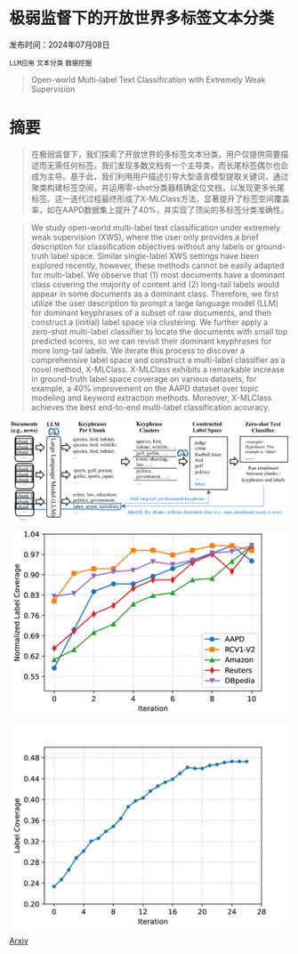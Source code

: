 # 极弱监督下的开放世界多标签文本分类

发布时间：2024年07月08日

`LLM应用` `文本分类` `数据挖掘`

> Open-world Multi-label Text Classification with Extremely Weak Supervision

# 摘要

> 在极弱监督下，我们探索了开放世界的多标签文本分类，用户仅提供简要描述而无需任何标签。我们发现多数文档有一个主导类，而长尾标签偶尔也会成为主导。基于此，我们利用用户描述引导大型语言模型提取关键词，通过聚类构建标签空间，并运用零-shot分类器精确定位文档，以发现更多长尾标签。这一迭代过程最终形成了X-MLClass方法，显著提升了标签空间覆盖率，如在AAPD数据集上提升了40%，并实现了顶尖的多标签分类准确性。

> We study open-world multi-label text classification under extremely weak supervision (XWS), where the user only provides a brief description for classification objectives without any labels or ground-truth label space. Similar single-label XWS settings have been explored recently, however, these methods cannot be easily adapted for multi-label. We observe that (1) most documents have a dominant class covering the majority of content and (2) long-tail labels would appear in some documents as a dominant class. Therefore, we first utilize the user description to prompt a large language model (LLM) for dominant keyphrases of a subset of raw documents, and then construct a (initial) label space via clustering. We further apply a zero-shot multi-label classifier to locate the documents with small top predicted scores, so we can revisit their dominant keyphrases for more long-tail labels. We iterate this process to discover a comprehensive label space and construct a multi-label classifier as a novel method, X-MLClass. X-MLClass exhibits a remarkable increase in ground-truth label space coverage on various datasets, for example, a 40% improvement on the AAPD dataset over topic modeling and keyword extraction methods. Moreover, X-MLClass achieves the best end-to-end multi-label classification accuracy.

![极弱监督下的开放世界多标签文本分类](../../../paper_images/2407.05609/x1.png)

![极弱监督下的开放世界多标签文本分类](../../../paper_images/2407.05609/x2.png)

![极弱监督下的开放世界多标签文本分类](../../../paper_images/2407.05609/x3.png)

[Arxiv](https://arxiv.org/abs/2407.05609)